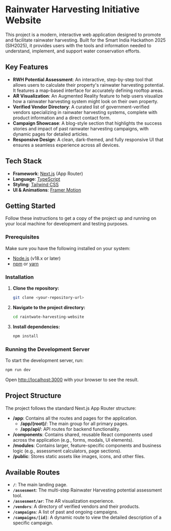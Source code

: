 # Rainwater Harvesting Initiative Website

This project is a modern, interactive web application designed to promote and facilitate rainwater harvesting. Built for the Smart India Hackathon 2025 (SIH2025), it provides users with the tools and information needed to understand, implement, and support water conservation efforts.

## Key Features

- **RWH Potential Assessment**: An interactive, step-by-step tool that allows users to calculate their property's rainwater harvesting potential. It features a map-based interface for accurately defining rooftop areas.
- **AR Visualization**: An Augmented Reality feature to help users visualize how a rainwater harvesting system might look on their own property.
- **Verified Vendor Directory**: A curated list of government-verified vendors specializing in rainwater harvesting systems, complete with product information and a direct contact form.
- **Campaign Showcase**: A blog-style section that highlights the success stories and impact of past rainwater harvesting campaigns, with dynamic pages for detailed articles.
- **Responsive Design**: A clean, dark-themed, and fully responsive UI that ensures a seamless experience across all devices.

## Tech Stack

- **Framework**: [Next.js](https://nextjs.org/) (App Router)
- **Language**: [TypeScript](https://www.typescriptlang.org/)
- **Styling**: [Tailwind CSS](https://tailwindcss.com/)
- **UI & Animations**: [Framer Motion](https://www.framer.com/motion/)

## Getting Started

Follow these instructions to get a copy of the project up and running on your local machine for development and testing purposes.

### Prerequisites

Make sure you have the following installed on your system:
- [Node.js](https://nodejs.org/en/) (v18.x or later)
- [npm](https://www.npmjs.com/) or [yarn](https://yarnpkg.com/)

### Installation

1. **Clone the repository:**
   ```sh
   git clone <your-repository-url>
   ```
2. **Navigate to the project directory:**
   ```sh
   cd raintwate-harvesting-website
   ```
3. **Install dependencies:**
   ```sh
   npm install
   ```

### Running the Development Server

To start the development server, run:

```sh
npm run dev
```

Open [http://localhost:3000](http://localhost:3000) with your browser to see the result.

## Project Structure

The project follows the standard Next.js App Router structure:

- **/app**: Contains all the routes and pages for the application.
  - **/app/(root)/**: The main group for all primary pages.
  - **/app/api/**: API routes for backend functionality.
- **/components**: Contains shared, reusable React components used across the application (e.g., forms, modals, UI elements).
- **/modules**: Contains larger, feature-specific components and business logic (e.g., assessment calculators, page sections).
- **/public**: Stores static assets like images, icons, and other files.

## Available Routes

- **`/`**: The main landing page.
- **`/assesment`**: The multi-step Rainwater Harvesting potential assessment tool.
- **`/assesment/ar`**: The AR visualization experience.
- **`/vendors`**: A directory of verified vendors and their products.
- **`/campaigns`**: A list of past and ongoing campaigns.
- **`/campaigns/[id]`**: A dynamic route to view the detailed description of a specific campaign.
